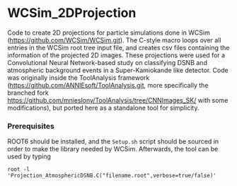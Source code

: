 # WCSim_2DProjection

Code to create 2D projections for particle simulations done in WCSim (https://github.com/WCSim/WCSim.git). The C-style macro loops over all entries in the WCSim root tree input file, and creates csv files containing the information of the projected 2D images. These projections were used for a Convolutional Neural Network-based study on classifying DSNB and atmospheric background events in a Super-Kamiokande like detector. Code was originally inside the ToolAnalysis framework (https://github.com/ANNIEsoft/ToolAnalysis.git, more specifically the branched fork https://github.com/mnieslony/ToolAnalysis/tree/CNNImages_SK/ with some modifications), but ported here as a standalone tool for simplicity.

### Prerequisites
ROOT6 should be installed, and the `Setup.sh` script should be sourced in order to make the library needed by WCSim. Afterwards, the tool can be used by typing

```
root -l 'Projection_AtmosphericDSNB.C("filename.root",verbose=true/false)'
```

